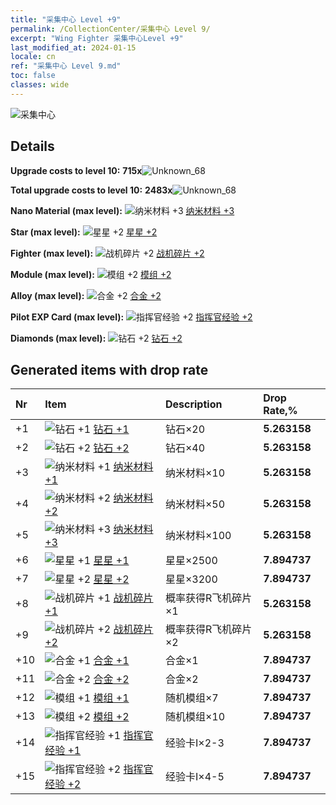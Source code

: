 ```yaml
---
title: "采集中心 Level +9"
permalink: /CollectionCenter/采集中心 Level 9/
excerpt: "Wing Fighter 采集中心Level +9"
last_modified_at: 2024-01-15
locale: cn
ref: "采集中心 Level 9.md"
toc: false
classes: wide
---
```



  ![采集中心](/images/bh_img6.png)

## Details

 **Upgrade costs to level 10:** **715x**![Unknown_68](/images/item/bh_img25_p.png)

 **Total upgrade costs to level 10:** **2483x**![Unknown_68](/images/item/bh_img25_p.png)

 **Nano Material (max level):** ![纳米材料 +3](/images/cc/CC_Nano_Material_3_p.png) [纳米材料 +3](/CollectionCenter/纳米材料_3/)

 **Star (max level):** ![星星 +2](/images/cc/CC_Star_2_p.png) [星星 +2](/CollectionCenter/星星_2/)

 **Fighter (max level):** ![战机碎片 +2](/images/cc/CC_Fighter_Shard_2_p.png) [战机碎片 +2](/CollectionCenter/战机碎片_2/)

 **Module (max level):** ![模组 +2](/images/cc/CC_Module_2_p.png) [模组 +2](/CollectionCenter/模组_2/)

 **Alloy (max level):** ![合金 +2](/images/cc/CC_Alloy_Plate_2_p.png) [合金 +2](/CollectionCenter/合金_2/)

 **Pilot EXP Card (max level):** ![指挥官经验 +2](/images/cc/CC_Pilot_EXP_Card_2_p.png) [指挥官经验 +2](/CollectionCenter/指挥官经验_2/)

 **Diamonds (max level):** ![钻石 +2](/images/cc/CC_Diamond_2_p.png) [钻石 +2](/CollectionCenter/钻石_2/)

## Generated items with drop rate

  |  Nr |     Item   |    Description   |  Drop Rate,% |
  |:----|:-----------|:-----------------|:-------------|
  | +1 | ![钻石 +1](/images/cc/CC_Diamond_1_p.png) [钻石 +1](/CollectionCenter/钻石_1/) | 钻石×20 | **5.263158** |
  | +2 | ![钻石 +2](/images/cc/CC_Diamond_2_p.png) [钻石 +2](/CollectionCenter/钻石_2/) | 钻石×40 | **5.263158** |
  | +3 | ![纳米材料 +1](/images/cc/CC_Nano_Material_1_p.png) [纳米材料 +1](/CollectionCenter/纳米材料_1/) | 纳米材料×10 | **5.263158** |
  | +4 | ![纳米材料 +2](/images/cc/CC_Nano_Material_2_p.png) [纳米材料 +2](/CollectionCenter/纳米材料_2/) | 纳米材料×50 | **5.263158** |
  | +5 | ![纳米材料 +3](/images/cc/CC_Nano_Material_3_p.png) [纳米材料 +3](/CollectionCenter/纳米材料_3/) | 纳米材料×100 | **5.263158** |
  | +6 | ![星星 +1](/images/cc/CC_Star_1_p.png) [星星 +1](/CollectionCenter/星星_1/) | 星星×2500 | **7.894737** |
  | +7 | ![星星 +2](/images/cc/CC_Star_2_p.png) [星星 +2](/CollectionCenter/星星_2/) | 星星×3200 | **7.894737** |
  | +8 | ![战机碎片 +1](/images/cc/CC_Fighter_Shard_1_p.png) [战机碎片 +1](/CollectionCenter/战机碎片_1/) | 概率获得R飞机碎片×1 | **5.263158** |
  | +9 | ![战机碎片 +2](/images/cc/CC_Fighter_Shard_2_p.png) [战机碎片 +2](/CollectionCenter/战机碎片_2/) | 概率获得R飞机碎片×2 | **5.263158** |
  | +10 | ![合金 +1](/images/cc/CC_Alloy_Plate_1_p.png) [合金 +1](/CollectionCenter/合金_1/) | 合金×1 | **7.894737** |
  | +11 | ![合金 +2](/images/cc/CC_Alloy_Plate_2_p.png) [合金 +2](/CollectionCenter/合金_2/) | 合金×2 | **7.894737** |
  | +12 | ![模组 +1](/images/cc/CC_Module_1_p.png) [模组 +1](/CollectionCenter/模组_1/) | 随机模组×7 | **7.894737** |
  | +13 | ![模组 +2](/images/cc/CC_Module_2_p.png) [模组 +2](/CollectionCenter/模组_2/) | 随机模组×10 | **7.894737** |
  | +14 | ![指挥官经验 +1](/images/cc/CC_Pilot_EXP_Card_1_p.png) [指挥官经验 +1](/CollectionCenter/指挥官经验_1/) | 经验卡I×2-3 | **7.894737** |
  | +15 | ![指挥官经验 +2](/images/cc/CC_Pilot_EXP_Card_2_p.png) [指挥官经验 +2](/CollectionCenter/指挥官经验_2/) | 经验卡I×4-5 | **7.894737** |

